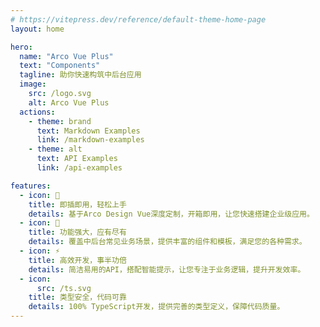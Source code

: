 ```yaml
---
# https://vitepress.dev/reference/default-theme-home-page
layout: home

hero:
  name: "Arco Vue Plus"
  text: "Components"
  tagline: 助你快速构筑中后台应用
  image:
    src: /logo.svg
    alt: Arco Vue Plus
  actions:
    - theme: brand
      text: Markdown Examples
      link: /markdown-examples
    - theme: alt
      text: API Examples
      link: /api-examples

features:
  - icon: 🔌
    title: 即插即用，轻松上手
    details: 基于Arco Design Vue深度定制，开箱即用，让您快速搭建企业级应用。
  - icon: 💪
    title: 功能强大，应有尽有
    details: 覆盖中后台常见业务场景，提供丰富的组件和模板，满足您的各种需求。
  - icon: ⚡
    title: 高效开发，事半功倍
    details: 简洁易用的API，搭配智能提示，让您专注于业务逻辑，提升开发效率。
  - icon:
      src: /ts.svg
    title: 类型安全，代码可靠
    details: 100% TypeScript开发，提供完善的类型定义，保障代码质量。
---
```


